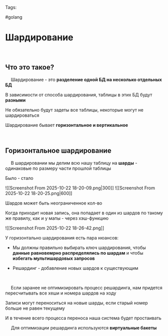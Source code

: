 Tags:

#golang 



# Шардирование
 
## Что это такое?
 
Шардирование - это **разделение одной БД на несколько отдельных БД**

В зависимости от способа шардирования, таблицы в этих БД будут **разными**

Не обязательно будут задеты все таблицы, некоторые могут не шардироваться
 

Шардирование бывает **горизонтальное и вертикальное**

 
## Горизонтальное шардирование
 
 В шардировании мы делим всю нашу таблицу на **шарды** - одинаковые по размеру части прошлой таблицы
 
 Было - стало
 
 ![[Screenshot From 2025-10-22 18-20-09.png|300]]
 ![[Screenshot From 2025-10-22 18-20-25.png|600]]
 
 



 
 Шардов может быть неограниченное кол-во
 
 Когда приходит новая запись, она попадает в один из шардов по такому же правилу, как и у мапы - через хэш-функцию
 
 ![[Screenshot From 2025-10-22 18-26-42.png]]
 
 

У горизонтально шардирования есть пара нюансов:

- Мы должны правильно выбирать ключ шардирования, чтобы **данные равновемрно распределялись по шардам** и чтобы **избегать мультишардовых запросов**

- Решардинг - добавление новых шардов к существующим

 

 
Если заранее не оптимизировать процесс решардинга, нам придется пересчитывать все хеши и номера шардов на ходу

Записи могут переноситься на новые шарды, если старый номер больше не равен текущему

И в течение всего процесса переноса наша система будет простаивать

 
Для оптимизации решардинга используются **виртуальные бакеты**